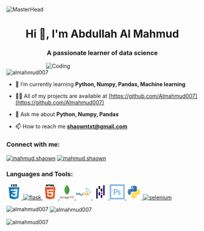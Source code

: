 ![MasterHead](https://datavizblog.files.wordpress.com/2018/12/DataScience.png)
<h1 align="center">Hi 👋, I'm Abdullah Al Mahmud</h1>
<h3 align="center">A passionate learner of data science</h3>
<img align="right" alt="Coding" width="400" src="https://media.tenor.com/2uyENRmiUt0AAAAC/coding.gif">

<p align="left"> <img src="https://komarev.com/ghpvc/?username=almahmud007&label=Profile%20views&color=0e75b6&style=flat" alt="almahmud007" /> </p>

- 🌱 I’m currently learning **Python, Numpy, Pandas, Machine learning**

- 👨‍💻 All of my projects are available at [https://github.com/Almahmud007](https://github.com/Almahmud007)

- 💬 Ask me about **Python, Numpy, Pandas**

- 📫 How to reach me **shaowntxt@gmail.com**

<h3 align="left">Connect with me:</h3>
<p align="left">
<a href="https://fb.com/mahmud.shaown" target="blank"><img align="center" src="https://raw.githubusercontent.com/rahuldkjain/github-profile-readme-generator/master/src/images/icons/Social/facebook.svg" alt="mahmud.shaown" height="30" width="40" /></a>
<a href="https://www.linkedin.com/in/mahmud-shaown" target="blank"><img align="center" src="https://raw.githubusercontent.com/rahuldkjain/github-profile-readme-generator/master/src/images/icons/Social/linkedin.svg" alt="mahmud.shaown" height="30" width="40" /></a>
</p>

<h3 align="left">Languages and Tools:</h3>
<p align="left"> <a href="https://www.w3schools.com/css/" target="_blank" rel="noreferrer"> <img src="https://raw.githubusercontent.com/devicons/devicon/master/icons/css3/css3-original-wordmark.svg" alt="css3" width="40" height="40"/> </a> <a href="https://flask.palletsprojects.com/" target="_blank" rel="noreferrer"> <img src="https://www.vectorlogo.zone/logos/pocoo_flask/pocoo_flask-icon.svg" alt="flask" width="40" height="40"/> </a> <a href="https://www.w3.org/html/" target="_blank" rel="noreferrer"> <img src="https://raw.githubusercontent.com/devicons/devicon/master/icons/html5/html5-original-wordmark.svg" alt="html5" width="40" height="40"/> </a> <a href="https://www.mongodb.com/" target="_blank" rel="noreferrer"> <img src="https://raw.githubusercontent.com/devicons/devicon/master/icons/mongodb/mongodb-original-wordmark.svg" alt="mongodb" width="40" height="40"/> </a> <a href="https://www.mysql.com/" target="_blank" rel="noreferrer"> <img src="https://raw.githubusercontent.com/devicons/devicon/master/icons/mysql/mysql-original-wordmark.svg" alt="mysql" width="40" height="40"/> </a> <a href="https://pandas.pydata.org/" target="_blank" rel="noreferrer"> <img src="https://raw.githubusercontent.com/devicons/devicon/2ae2a900d2f041da66e950e4d48052658d850630/icons/pandas/pandas-original.svg" alt="pandas" width="40" height="40"/> </a> <a href="https://www.photoshop.com/en" target="_blank" rel="noreferrer"> <img src="https://raw.githubusercontent.com/devicons/devicon/master/icons/photoshop/photoshop-line.svg" alt="photoshop" width="40" height="40"/> </a> <a href="https://www.python.org" target="_blank" rel="noreferrer"> <img src="https://raw.githubusercontent.com/devicons/devicon/master/icons/python/python-original.svg" alt="python" width="40" height="40"/> </a> <a href="https://www.selenium.dev" target="_blank" rel="noreferrer"> <img src="https://raw.githubusercontent.com/detain/svg-logos/780f25886640cef088af994181646db2f6b1a3f8/svg/selenium-logo.svg" alt="selenium" width="40" height="40"/> </a> </p>

<p><img align="left" src="https://github-readme-stats.vercel.app/api/top-langs?username=almahmud007&show_icons=true&locale=en&layout=compact" alt="almahmud007" /></p>

<p>&nbsp;<img align="center" src="https://github-readme-stats.vercel.app/api?username=almahmud007&show_icons=true&locale=en" alt="almahmud007" /></p>

<p><img align="center" src="https://github-readme-streak-stats.herokuapp.com/?user=almahmud007&" alt="almahmud007" /></p>

